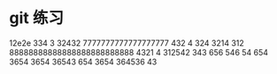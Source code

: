 # git 练习
12e2e
334
3
32432
7777777777777777777
432
4
324
3214
312
88888888888888888888888888
4321
4
312542
343
656
546
54
654
3654
3654
36543
654
3654
364536
43
